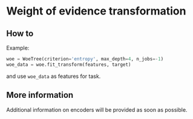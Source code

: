 # Weight of evidence transformation

## How to
Example:
```python
woe = WoeTree(criterion='entropy', max_depth=4, n_jobs=-1)
woe_data = woe.fit_transform(features, target)
````
and use ```woe_data``` as features for task.

## More information
Additional information on encoders will be provided as soon as possible.
